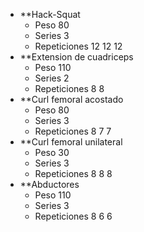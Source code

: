 + **Hack-Squat
	+ Peso 80
	+ Series 3
	+ Repeticiones 12 12 12
+ **Extension de cuadriceps
	+ Peso 110
	+ Series 2
	+ Repeticiones 8 8
+ **Curl femoral acostado
	+ Peso 80
	+ Series 3
	+ Repeticiones 8 7 7
+ **Curl femoral unilateral
	+ Peso 30
	+ Series 3
	+ Repeticiones 8 8 8
+ **Abductores
	+ Peso 110
	+ Series 3
	+ Repeticiones 8 6 6